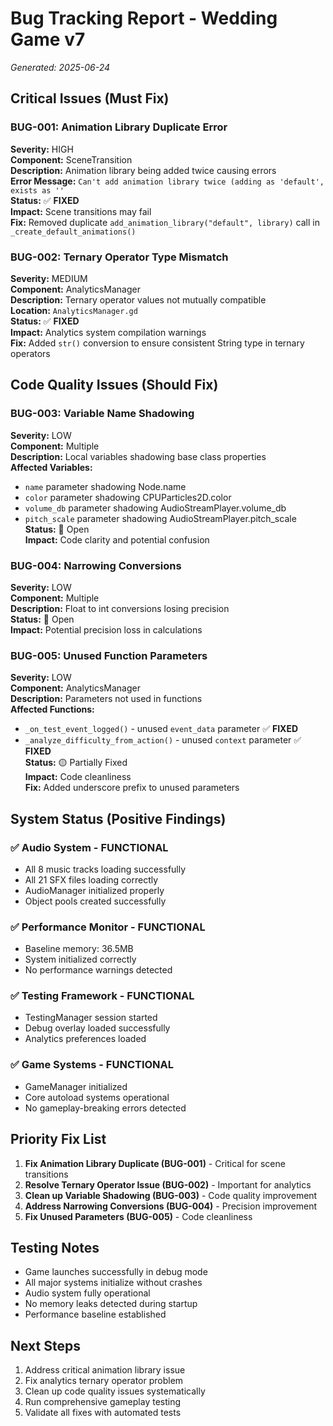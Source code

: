 # Bug Tracking Report - Wedding Game v7
*Generated: 2025-06-24*

## Critical Issues (Must Fix)

### BUG-001: Animation Library Duplicate Error
**Severity:** HIGH  
**Component:** SceneTransition  
**Description:** Animation library being added twice causing errors  
**Error Message:** `Can't add animation library twice (adding as 'default', exists as ''`  
**Status:** ✅ **FIXED**  
**Impact:** Scene transitions may fail  
**Fix:** Removed duplicate `add_animation_library("default", library)` call in `_create_default_animations()`

### BUG-002: Ternary Operator Type Mismatch
**Severity:** MEDIUM  
**Component:** AnalyticsManager  
**Description:** Ternary operator values not mutually compatible  
**Location:** `AnalyticsManager.gd`  
**Status:** ✅ **FIXED**  
**Impact:** Analytics system compilation warnings  
**Fix:** Added `str()` conversion to ensure consistent String type in ternary operators  

## Code Quality Issues (Should Fix)

### BUG-003: Variable Name Shadowing
**Severity:** LOW  
**Component:** Multiple  
**Description:** Local variables shadowing base class properties  
**Affected Variables:**
- `name` parameter shadowing Node.name
- `color` parameter shadowing CPUParticles2D.color  
- `volume_db` parameter shadowing AudioStreamPlayer.volume_db
- `pitch_scale` parameter shadowing AudioStreamPlayer.pitch_scale
**Status:** 🔴 Open  
**Impact:** Code clarity and potential confusion  

### BUG-004: Narrowing Conversions
**Severity:** LOW  
**Component:** Multiple  
**Description:** Float to int conversions losing precision  
**Status:** 🔴 Open  
**Impact:** Potential precision loss in calculations  

### BUG-005: Unused Function Parameters
**Severity:** LOW  
**Component:** AnalyticsManager  
**Description:** Parameters not used in functions  
**Affected Functions:**
- `_on_test_event_logged()` - unused `event_data` parameter ✅ **FIXED**
- `_analyze_difficulty_from_action()` - unused `context` parameter ✅ **FIXED**  
**Status:** 🟡 Partially Fixed  
**Impact:** Code cleanliness  
**Fix:** Added underscore prefix to unused parameters  

## System Status (Positive Findings)

### ✅ Audio System - FUNCTIONAL
- All 8 music tracks loading successfully
- All 21 SFX files loading correctly
- AudioManager initialized properly
- Object pools created successfully

### ✅ Performance Monitor - FUNCTIONAL  
- Baseline memory: 36.5MB
- System initialized correctly
- No performance warnings detected

### ✅ Testing Framework - FUNCTIONAL
- TestingManager session started
- Debug overlay loaded successfully
- Analytics preferences loaded

### ✅ Game Systems - FUNCTIONAL
- GameManager initialized
- Core autoload systems operational
- No gameplay-breaking errors detected

## Priority Fix List

1. **Fix Animation Library Duplicate (BUG-001)** - Critical for scene transitions
2. **Resolve Ternary Operator Issue (BUG-002)** - Important for analytics
3. **Clean up Variable Shadowing (BUG-003)** - Code quality improvement
4. **Address Narrowing Conversions (BUG-004)** - Precision improvement
5. **Fix Unused Parameters (BUG-005)** - Code cleanliness

## Testing Notes

- Game launches successfully in debug mode
- All major systems initialize without crashes
- Audio system fully operational
- No memory leaks detected during startup
- Performance baseline established

## Next Steps

1. Address critical animation library issue
2. Fix analytics ternary operator problem
3. Clean up code quality issues systematically
4. Run comprehensive gameplay testing
5. Validate all fixes with automated tests